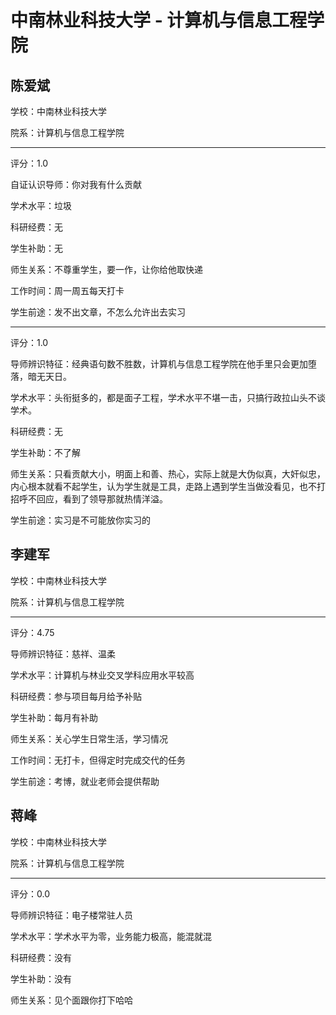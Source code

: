 # 中南林业科技大学 - 计算机与信息工程学院

## 陈爱斌

学校：中南林业科技大学

院系：计算机与信息工程学院

* * *

评分：1.0

自证认识导师：你对我有什么贡献

学术水平：垃圾

科研经费：无

学生补助：无

师生关系：不尊重学生，要一作，让你给他取快递

工作时间：周一周五每天打卡

学生前途：发不出文章，不怎么允许出去实习

* * *

评分：1.0

导师辨识特征：经典语句数不胜数，计算机与信息工程学院在他手里只会更加堕落，暗无天日。

学术水平：头衔挺多的，都是面子工程，学术水平不堪一击，只搞行政拉山头不谈学术。

科研经费：无

学生补助：不了解

师生关系：只看贡献大小，明面上和善、热心，实际上就是大伪似真，大奸似忠，内心根本就看不起学生，认为学生就是工具，走路上遇到学生当做没看见，也不打招呼不回应，看到了领导那就热情洋溢。

学生前途：实习是不可能放你实习的

## 李建军

学校：中南林业科技大学

院系：计算机与信息工程学院

* * *

评分：4.75

导师辨识特征：慈祥、温柔

学术水平：计算机与林业交叉学科应用水平较高

科研经费：参与项目每月给予补贴

学生补助：每月有补助

师生关系：关心学生日常生活，学习情况

工作时间：无打卡，但得定时完成交代的任务

学生前途：考博，就业老师会提供帮助

## 蒋峰

学校：中南林业科技大学

院系：计算机与信息工程学院

* * *

评分：0.0

导师辨识特征：电子楼常驻人员

学术水平：学术水平为零，业务能力极高，能混就混

科研经费：没有

学生补助：没有

师生关系：见个面跟你打下哈哈